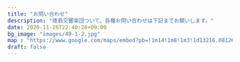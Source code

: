 ```yaml
---
title: "お問い合わせ"
description: "徳島交響楽団ついて、各種お問い合わせは下記までお願いします。"
date: 2020-11-26T22:40:28+09:00
bg_image: "images/49-1-2.jpg"
map : "https://www.google.com/maps/embed?pb=!1m14!1m8!1m3!1d13216.081263944285!2d134.5731387!3d34.09462!3m2!1i1024!2i768!4f13.1!3m3!1m2!1s0x0%3A0x2428d96bdc007c90!2z6Z-z5qW95Zar6Iy2IOOBv-OBjQ!5e0!3m2!1sja!2sjp!4v1606205452826!5m2!1sja!2sjp"
draft: false
---
```


